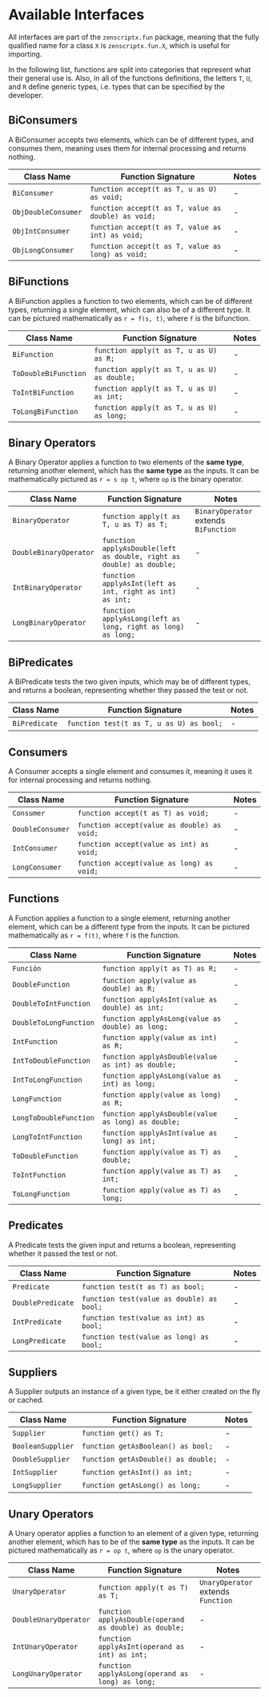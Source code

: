 # Available Interfaces

All interfaces are part of the `zenscriptx.fun` package, meaning that the fully qualified name for a class `X` is `zenscriptx.fun.X`, which is useful for importing.

In the following list, functions are split into categories that represent what their general use is. Also, in all of the functions definitions, the letters `T`, `U`, and `R` define generic types, i.e. types that can be specified by the developer.

## BiConsumers
A BiConsumer accepts two elements, which can be of different types, and consumes them, meaning uses them for internal processing and returns nothing.

| Class Name          | Function Signature                                  | Notes |
| ------------------- | --------------------------------------------------- | ----- |
| `BiConsumer`        | `function accept(t as T, u as U) as void;`          | \-   |
| `ObjDoubleConsumer` | `function accept(t as T, value as double) as void;` | \-   |
| `ObjIntConsumer`    | `function accept(t as T, value as int) as void;`    | \-   |
| `ObjLongConsumer`   | `function accept(t as T, value as long) as void;`   | \-   |

## BiFunctions
A BiFunction applies a function to two elements, which can be of different types, returning a single element, which can also be of a different type. It can be pictured mathematically as `r = f(s, t)`, where `f` is the bifunction.

| Class Name           | Function Signature                          | Notes |
| -------------------- | ------------------------------------------- | ----- |
| `BiFunction`         | `function apply(t as T, u as U) as R;`      | \-   |
| `ToDoubleBiFunction` | `function apply(t as T, u as U) as double;` | \-   |
| `ToIntBiFunction`    | `function apply(t as T, u as U) as int;`    | \-   |
| `ToLongBiFunction`   | `function apply(t as T, u as U) as long;`   | \-   |

## Binary Operators
A Binary Operator applies a function to two elements of the **same type**, returning another element, which has the **same type** as the inputs. It can be mathematically pictured as `r = s op t`, where `op` is the binary operator.

| Class Name             | Function Signature                                                   | Notes                                 |
| ---------------------- | -------------------------------------------------------------------- | ------------------------------------- |
| `BinaryOperator`       | `function apply(t as T, u as T) as T;`                               | `BinaryOperator` extends `BiFunction` |
| `DoubleBinaryOperator` | `function applyAsDouble(left as double, right as double) as double;` | \-                                   |
| `IntBinaryOperator`    | `function applyAsInt(left as int, right as int) as int;`             | \-                                   |
| `LongBinaryOperator`   | `function applyAsLong(left as long, right as long) as long;`         | \-                                   |

## BiPredicates
A BiPredicate tests the two given inputs, which may be of different types, and returns a boolean, representing whether they passed the test or not.

| Class Name    | Function Signature                       | Notes |
| ------------- | ---------------------------------------- | ----- |
| `BiPredicate` | `function test(t as T, u as U) as bool;` | \-   |

## Consumers
A Consumer accepts a single element and consumes it, meaning it uses it for internal processing and returns nothing.

| Class Name       | Function Signature                          | Notes |
| ---------------- | ------------------------------------------- | ----- |
| `Consumer`       | `function accept(t as T) as void;`          | \-   |
| `DoubleConsumer` | `function accept(value as double) as void;` | \-   |
| `IntConsumer`    | `function accept(value as int) as void;`    | \-   |
| `LongConsumer`   | `function accept(value as long) as void;`   | \-   |

## Functions
A Function applies a function to a single element, returning another element, which can be a different type from the inputs. It can be pictured mathematically as `r = f(t)`, where `f` is the function.

| Class Name             | Function Signature                                 | Notes |
| ---------------------- | -------------------------------------------------- | ----- |
| `Función`              | `function apply(t as T) as R;`                     | \-   |
| `DoubleFunction`       | `function apply(value as double) as R;`            | \-   |
| `DoubleToIntFunction`  | `function applyAsInt(value as double) as int;`     | \-   |
| `DoubleToLongFunction` | `function applyAsLong(value as double) as long;`   | \-   |
| `IntFunction`          | `function apply(value as int) as R;`               | \-   |
| `IntToDoubleFunction`  | `function applyAsDouble(value as int) as double;`  | \-   |
| `IntToLongFunction`    | `function applyAsLong(value as int) as long;`      | \-   |
| `LongFunction`         | `function apply(value as long) as R;`              | \-   |
| `LongToDoubleFunction` | `function applyAsDouble(value as long) as double;` | \-   |
| `LongToIntFunction`    | `function applyAsInt(value as long) as int;`       | \-   |
| `ToDoubleFunction`     | `function apply(value as T) as double;`            | \-   |
| `ToIntFunction`        | `function apply(value as T) as int;`               | \-   |
| `ToLongFunction`       | `function apply(value as T) as long;`              | \-   |

## Predicates
A Predicate tests the given input and returns a boolean, representing whether it passed the test or not.

| Class Name        | Function Signature                        | Notes |
| ----------------- | ----------------------------------------- | ----- |
| `Predicate`       | `function test(t as T) as bool;`          | \-   |
| `DoublePredicate` | `function test(value as double) as bool;` | \-   |
| `IntPredicate`    | `function test(value as int) as bool;`    | \-   |
| `LongPredicate`   | `function test(value as long) as bool;`   | \-   |

## Suppliers
A Supplier outputs an instance of a given type, be it either created on the fly or cached.

| Class Name        | Function Signature                  | Notes |
| ----------------- | ----------------------------------- | ----- |
| `Supplier`        | `function get() as T;`              | \-   |
| `BooleanSupplier` | `function getAsBoolean() as bool;`  | \-   |
| `DoubleSupplier`  | `function getAsDouble() as double;` | \-   |
| `IntSupplier`     | `function getAsInt() as int;`       | \-   |
| `LongSupplier`    | `function getAsLong() as long;`     | \-   |

## Unary Operators
A Unary operator applies a function to an element of a given type, returning another element, which has to be of the **same type** as the inputs. It can be pictured mathematically as `r = op t`, where `op` is the unary operator.

| Class Name            | Function Signature                                     | Notes                              |
| --------------------- | ------------------------------------------------------ | ---------------------------------- |
| `UnaryOperator`       | `function apply(t as T) as T;`                         | `UnaryOperator` extends `Function` |
| `DoubleUnaryOperator` | `function applyAsDouble(operand as double) as double;` | \-                                |
| `IntUnaryOperator`    | `function applyAsInt(operand as int) as int;`          | \-                                |
| `LongUnaryOperator`   | `function applyAsLong(operand as long) as long;`       | \-                                |
